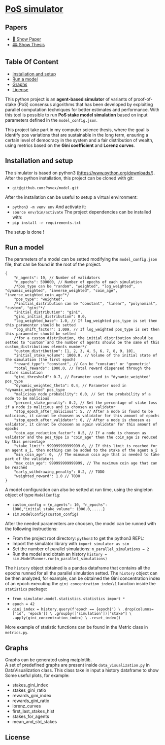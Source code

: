 # [PoS simulator](http://MarcoPoveromo.github.io/PoS-Staking-Simulator/docs/PoS___Tesi_magistrale.pdf)

## Papers
- [📄 Show Paper](http://MarcoPoveromo.github.io/PoS-Staking-Simulator/docs/Sintesi_tesi_magistrale.pdf)
- [🕮 Show Thesis](http://MarcoPoveromo.github.io/PoS-Staking-Simulator/docs/PoS___Tesi_magistrale.pdf)

## Table Of Content

- [Installation and setup](#setup)
- [Run a model](#run)
- [Graphs](#graphs)
- [License](#license)

This python project is an **agent-based simulator**
of variants of proof-of-stake (PoS) consensus algorithms that has been developed by exploiting
parallel computation techniques for better estimates and performance.
With this tool is possible to run **PoS stake model simulation** based on input parameters defined in the `model_config.json`.<br />

This project take part in my computer science thesis, where the goal is 
identify pos variations that are sustainable in the long term, ensuring a certain level of democracy in the system and a fair distribution of wealth, using metrics
based on the **Gini coefficient** and **Lorenz curves**.



## Installation and setup
The simulator is based on python3 (https://www.python.org/downloads/).
After the python installation, this project can be cloned with git:
- `git@github.com:Povex/model.git`

After the installation can be useful to setup a virtual environment:
- `python3 -m venv env`
And activate it:
- `source env/bin/activate`
The project dependencies can be installed with:
- `pip install -r requirements.txt`

The setup is done !

## Run a model
The parameters of a model can be setted modifying the `model_config.json` file, that can be found in the root of the project.
```jsonc
{
    "n_agents": 10, // Number of validators
    "n_epochs": 500000, // Number of epochs of each simulation
    /*pos_type can be "random", "weighted", "log_weighted", "dynamic_weighted", "inverse_weighted", "coin_age", "inverse_weighted_coin_age"*/
    "pos_type": "weighted",
    /*initial_distribution can be "constant", "linear", "polynomial", "custom", "gini"*/
    "initial_distribution": "gini",
    "gini_initial_distribution": 0.0,
    "log_weighted_base": 1.0, // If log_weighted pos_type is set then this paramenter should be setted 
    "log_shift_factor": 1.009, // If log_weighted pos_type is set then this paramenter should be setted 
    /*for a custom_distribution, the initial distribution should be setted to "custom" and the number of agents should be the same of this custum_distributions elemnts number*/
    "custom_distribution": [1, 2, 3, 4, 5, 6, 7, 8, 9, 10],
    "initial_stake_volume": 1000.0, // Volume of the initial state of the simulation (the first epoch)
    "reward_type": "constant", // Can be "constant" or "geometric"
    "total_rewards": 1000.0, // Total reward dispensed through the entire simulation
    "gini_threshold": 0.7, // Parameter used in "dynamic_weighted" pos_type
    "dynamic_weighted_theta": 0.4, // Parameter used in "dynamic_weighted" pos_type
    "malicious_node_probability": 0.0, // Set the probability of a node to be malicious 
    "percent_stake_penalty": 0.2, // Set the percentage of stake loss if a node is malicious and is choosen as validator
    "stop_epoch_after_malicious": 5, // After a node is found to be malicious, it cannot be choosen as validator for this amount of epochs
    "stop_epoch_after_validator": 0, // After a node is choosen as validator, it cannot be choosen as again validator for this amount of epochs
    "coin_age_reduction_factor": 0.5, // If a node is choosen as validator and the pos_type is "coin_age" then the coin_age is reduced by this percentage
    "stake_limit": 999999999999999.0, // If this limit is reached for an agent a_i, then nothing can be added to the stake of the agent a_i
    "min_coin_age": 0,  // The minumum coin age that is needed to take part of the validators
    "max_coin_age": 999999999999999, // The maximum coin age that can be reached
    "early_withdrawing_penalty": 0.2, // TODO
    "weighted_reward": 1.0 // TODO
}
```
A model configuration can also be setted at run time, using the singleton object of type `ModelConfig`:
- `custom_config = {n_agents": 10, "n_epochs": 1000,"initial_stake_volume": 1000.0,.....}`
- `sim.ModelConfig(custom_config)` 

After the needed paramenters are choosen, the model can be runned with the following instructions:
- From the project root directory: `python3` to get the python3 REPL:
- Import the simulator library with `import simulator as sim`
- Set the number of parallel simulations: `n_parallel_simulations = 2`
- Run the model and obtain an history `history = sim.ModelRunner.run(n_parallel_simulations)`

The `history` object obtained is a pandas dataframe that contains all the epochs runned for all the parallel simulation setted.
The `history` object can be then analyzed, for example, can be obtained the Gini concentration index of an epoch executing the `gini_concentration_index\1` function inside the `statistics` package:
- `from simulator.model.statistics.statistics import *`
- `epoch = 42`
- `gini_index = history.query(f'epoch == {epoch}') \
            .drop(columns=['id', 'epoch']) \
            .groupby(['simulation'])["stake"] \
            .apply(gini_concentration_index) \
            .reset_index()`

More example of statistic functions can be found in the Metric class in `metrics.py`.
## Graphs
Graphs can be generated using matplotlib. <br> 
A set of predefined graphs are present inside `data_visualization.py` in DataVisualization class.
This class take in input a history dataframe to show Some useful plots, for example:
- stakes_gini_index
- stakes_gini_ratio
- rewards_gini_index
- rewards_gini_ratio
- lorenz_curves
- first_last_stakes_hist
- stakes_for_agents
- mean_and_std_stakes

## License
